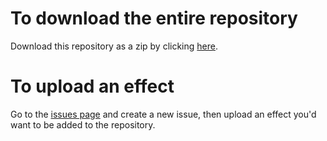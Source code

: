 # To download the entire repository
Download this repository as a zip by clicking [here](https://github.com/Rag404/Panzoid-Effect-Bank/archive/refs/heads/main.zip).

# To upload an effect
Go to the [issues page](https://github.com/Rag404/Panzoid-Effect-Bank/issues) and create a new issue, then upload an effect you'd want to be added to the repository.
